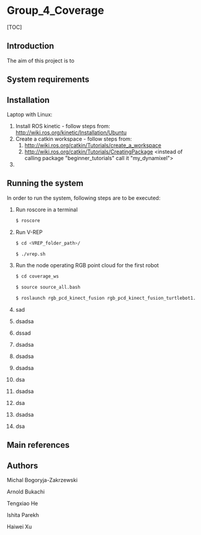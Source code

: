 # Group_4_Coverage

[TOC]

## Introduction

The aim of this project is to 



## System requirements



## Installation

Laptop with Linux: 

1. Install ROS kinetic - follow steps from: http://wiki.ros.org/kinetic/Installation/Ubuntu
2. Create a catkin workspace - follow steps from: 
   1. http://wiki.ros.org/catkin/Tutorials/create_a_workspace
   2. http://wiki.ros.org/catkin/Tutorials/CreatingPackage <instead of calling package "beginner_tutorials" call it "my_dynamixel">
3. 

## Running the system

In order to run the system, following steps are to be executed:

1. Run roscore in a terminal 

   ```bash
   $ roscore
   ```

2. Run V-REP

   ```bash
   $ cd <VREP_folder_path>/
   ```

   ```bash
   $ ./vrep.sh
   ```

3. Run the node operating RGB point cloud for the first robot

   ```bash
   $ cd coverage_ws
   ```

   ```bash
   $ source source_all.bash
   ```

   ```bash
   $ roslaunch rgb_pcd_kinect_fusion rgb_pcd_kinect_fusion_turtlebot1.launch
   ```

4. sad

5. dsadsa

6. dssad

7. dsadsa

8. dsadsa

9. dsadsa

10. dsa

11. dsadsa

12. dsa

13. dsadsa

14. dsa



## Main references 



## Authors

Michal Bogoryja-Zakrzewski 

Arnold Bukachi

Tengxiao He

Ishita Parekh

Haiwei Xu
